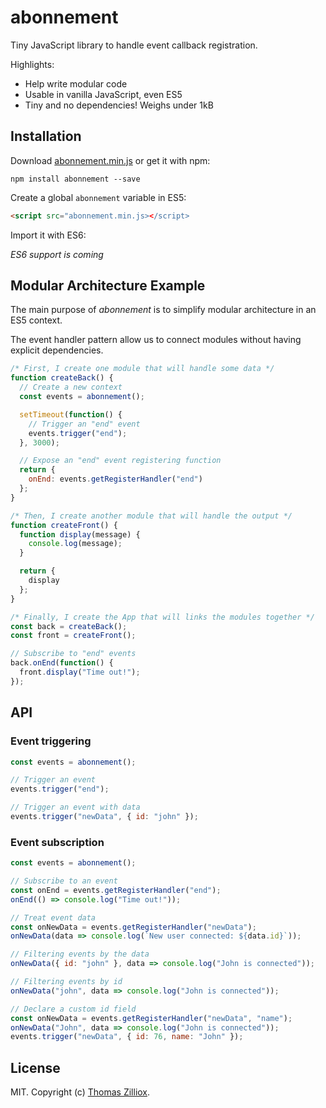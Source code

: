 # abonnement

Tiny JavaScript library to handle event callback registration.

Highlights:

* Help write modular code
* Usable in vanilla JavaScript, even ES5
* Tiny and no dependencies! Weighs under 1kB

## Installation

Download [abonnement.min.js](https://raw.githubusercontent.com/tzi/abonnement/master/abonnement.min.js) or get it with npm:

```
npm install abonnement --save
```

Create a global `abonnement` variable in ES5:

```html
<script src="abonnement.min.js></script>
```

Import it with ES6:

_ES6 support is coming_

## Modular Architecture Example

The main purpose of _abonnement_ is to simplify modular architecture in an ES5 context.

The event handler pattern allow us to connect modules without having explicit dependencies.

```js
/* First, I create one module that will handle some data */
function createBack() {
  // Create a new context
  const events = abonnement();

  setTimeout(function() {
    // Trigger an "end" event
    events.trigger("end");
  }, 3000);

  // Expose an "end" event registering function
  return {
    onEnd: events.getRegisterHandler("end")
  };
}

/* Then, I create another module that will handle the output */
function createFront() {
  function display(message) {
    console.log(message);
  }

  return {
    display
  };
}

/* Finally, I create the App that will links the modules together */
const back = createBack();
const front = createFront();

// Subscribe to "end" events
back.onEnd(function() {
  front.display("Time out!");
});
```

## API

### Event triggering

```js
const events = abonnement();

// Trigger an event
events.trigger("end");

// Trigger an event with data
events.trigger("newData", { id: "john" });
```

### Event subscription

```js
const events = abonnement();

// Subscribe to an event
const onEnd = events.getRegisterHandler("end");
onEnd(() => console.log("Time out!"));

// Treat event data
const onNewData = events.getRegisterHandler("newData");
onNewData(data => console.log(`New user connected: ${data.id}`));

// Filtering events by the data
onNewData({ id: "john" }, data => console.log("John is connected"));

// Filtering events by id
onNewData("john", data => console.log("John is connected"));

// Declare a custom id field
const onNewData = events.getRegisterHandler("newData", "name");
onNewData("John", data => console.log("John is connected"));
events.trigger("newData", { id: 76, name: "John" });
```

## License

MIT. Copyright (c) [Thomas Zilliox](https://tzi.fr).

